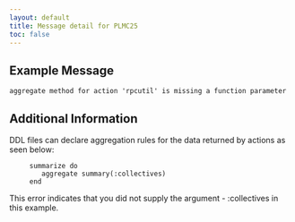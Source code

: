 ```yaml
---
layout: default
title: Message detail for PLMC25
toc: false
---
```


Example Message
---------------

    aggregate method for action 'rpcutil' is missing a function parameter

Additional Information
----------------------

DDL files can declare aggregation rules for the data returned by actions as seen below:

         summarize do
            aggregate summary(:collectives)
         end

This error indicates that you did not supply the argument - :collectives in this example.
